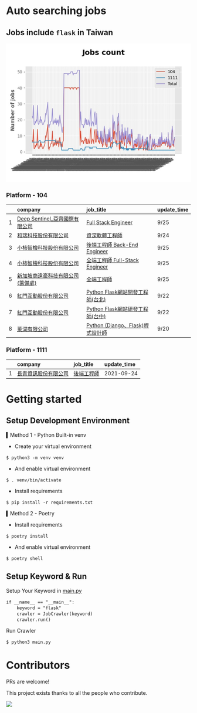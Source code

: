 # Auto searching jobs

## Jobs include `flask` in Taiwan 

 ![image](./doc/plot_img.jpg)


### Platform - 104


|    | company                                                                                     | job_title                                                                                   | update_time   |
|---:|:--------------------------------------------------------------------------------------------|:--------------------------------------------------------------------------------------------|:--------------|
|  1 | [Deep Sentinel_亞齊國際有限公司](https://www.104.com.tw/company/1a2x6blbly?jobsource=jolist_c_date) | [Full Stack Engineer](https://www.104.com.tw/job/7e67z?jobsource=jolist_c_date)             | 9/25          |
|  2 | [和瑞科技股份有限公司](https://www.104.com.tw/company/1a2x6biv1c?jobsource=jolist_c_date)             | [資深軟體工程師](https://www.104.com.tw/job/7c8o0?jobsource=jolist_c_date)                         | 9/24          |
|  3 | [小柿智檢科技股份有限公司](https://www.104.com.tw/company/1a2x6bl77l?jobsource=jolist_c_date)           | [後端工程師 Back-End Engineer](https://www.104.com.tw/job/71bmd?jobsource=jolist_c_date)         | 9/25          |
|  4 | [小柿智檢科技股份有限公司](https://www.104.com.tw/company/1a2x6bl77l?jobsource=jolist_c_date)           | [全端工程師 Full-Stack Engineer](https://www.104.com.tw/job/71bmz?jobsource=jolist_c_date)       | 9/25          |
|  5 | [新加坡商遠豪科技有限公司(籌備處)](https://www.104.com.tw/company/1a2x6blrab?jobsource=jolist_c_date)      | [全端工程師](https://www.104.com.tw/job/7e64n?jobsource=jolist_c_date)                           | 9/25          |
|  6 | [紅門互動股份有限公司](https://www.104.com.tw/company/oh4m67k?jobsource=jolist_d_relevance)           | [Python Flask網站開發工程師(台北)](https://www.104.com.tw/job/6xtfl?jobsource=jolist_d_relevance)    | 9/22          |
|  7 | [紅門互動股份有限公司](https://www.104.com.tw/company/oh4m67k?jobsource=jolist_d_relevance)           | [Python Flask網站研發工程師(台中)](https://www.104.com.tw/job/6kf9h?jobsource=jolist_d_relevance)    | 9/22          |
|  8 | [萊泀有限公司](https://www.104.com.tw/company/1a2x6blg3t?jobsource=jolist_d_relevance)            | [Python (Django、Flask)程式設計師](https://www.104.com.tw/job/7cs5e?jobsource=jolist_d_relevance) | 9/20          |

### Platform - 1111


|    | company                                              | job_title                                      | update_time   |
|---:|:-----------------------------------------------------|:-----------------------------------------------|:--------------|
|  1 | [長青資訊股份有限公司](https://www.1111.com.tw/corp/71694811/) | [後端工程師](https://www.1111.com.tw/job/85012186/) | 2021-09-24    |



# Getting started
## Setup Development Environment
▍Method 1 - Python Built-in venv

- Create your virtual environment
```
$ python3 -m venv venv
```
- And enable virtual environment
```
$ . venv/bin/activate
```
- Install requirements
```
$ pip install -r requirements.txt 
```

▍Method 2 - Poetry
- Install requirements
```
$ poetry install
```
- And enable virtual environment
```
$ poetry shell
```

## Setup Keyword & Run

Setup Your Keyword in [main.py](./main.py#L88)
```
if __name__ == "__main__":
    keyword = "flask"
    crawler = JobCrawler(keyword)
    crawler.run()
```

Run Crawler
```
$ python3 main.py
```

# Contributors
PRs are welcome!

This project exists thanks to all the people who contribute.

<a href="https://github.com/hsuanchi/auto-search-flask-job/graphs/contributors">
  <img src="https://contrib.rocks/image?repo=hsuanchi/auto-search-flask-job"/>
</a>

